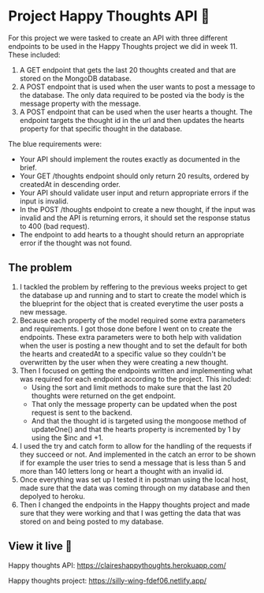 # Project Happy Thoughts API 💌
For this project we were tasked to create an API with three different endpoints to be used in the Happy Thoughts project we did in week 11. These included:
1. A GET endpoint that gets the last 20 thoughts created and that are stored on the MongoDB database.
2. A POST endpoint that is used when the user wants to post a message to the database. The only data required to be posted via the body is the message property with the message.
3. A POST endpoint that can be used when the user hearts a thought. The endpoint targets the thought id in the url and then updates the hearts property for that specific thought in the database.

The blue requirements were:
- Your API should implement the routes exactly as documented in the brief.
- Your GET /thoughts endpoint should only return 20 results, ordered by createdAt in descending order.
- Your API should validate user input and return appropriate errors if the input is invalid.
- In the POST /thoughts endpoint to create a new thought, if the input was invalid and the API is returning errors, it should set the response status to 400 (bad request).
- The endpoint to add hearts to a thought should return an appropriate error if the thought was not found.

## The problem
1. I tackled the problem by reffering to the previous weeks project to get the database up and running and to start to create the model which is the blueprint for the object that is created everytime the user posts a new message.
2. Because each property of the model required some extra parameters and requirements. I got those done before I went on to create the endpoints. These extra parameters were to both help with validation when the user is posting a new thought and to set the default for both the hearts and createdAt to a specific value so they couldn't be overwritten by the user when they were creating a new thought.
3. Then I focused on getting the endpoints written and implementing what was required for each endpoint according to the project. This included:
    - Using the sort and limit methods to make sure that the last 20 thoughts were returned on the get endpoint.
    - That only the message property can be updated when the post request is sent to the backend. 
    - And that the thought id is targeted using the mongoose method of updateOne() and that the hearts property is incremented by 1 by using the $inc  and +1. 
4. I used the try and catch form to allow for the handling of the requests if they succeed or not. And implemented in the catch an error to be shown if for example the user tries to send a message that is less than 5 and more than 140 letters long or heart a thought with an invalid id.
5. Once everything was set up I tested it in postman using the local host, made sure that the data was coming through on my database and then depolyed to heroku. 
6. Then I changed the endpoints in the Happy thoughts project and made sure that they were working and that I was getting the data that was stored on and being posted to my database.

## View it live 💌
Happy thoughts API: https://claireshappythoughts.herokuapp.com/

Happy thoughts project: https://silly-wing-fdef06.netlify.app/
